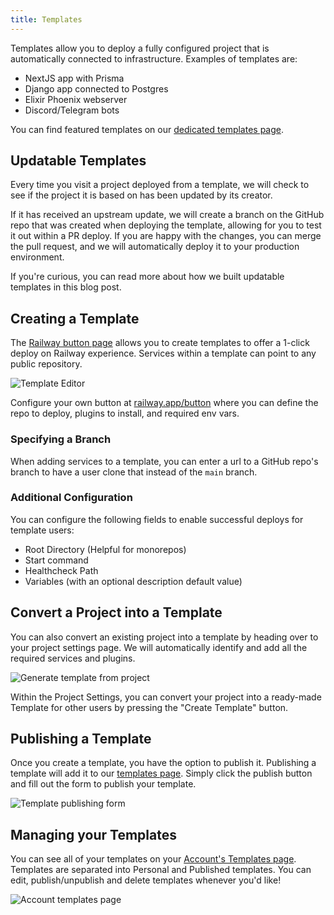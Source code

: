 ```yaml
---
title: Templates
---
```


Templates allow you to deploy a fully configured project that is automatically
connected to infrastructure. Examples of templates are:
- NextJS app with Prisma
- Django app connected to Postgres
- Elixir Phoenix webserver
- Discord/Telegram bots

You can find featured templates on our
[dedicated templates page](https://railway.app/templates).

## Updatable Templates

Every time you visit a project deployed from a template, we will check to see if the project it is based on has been updated by its creator.

If it has received an upstream update, we will create a branch on the GitHub repo that was created when deploying the template, allowing for you to test it out within a PR deploy. If you are happy with the changes, you can merge the pull request, and we will automatically deploy it to your production environment.

<Banner variant="info">
If you're curious, you can read more about how we built updatable templates in this <Link href="https://blog.railway.app/p/updatable-starters">blog post</Link>.
</Banner>

## Creating a Template

The [Railway button page](https://railway.app/button) allows you to create templates to offer a 1-click deploy on Railway experience. Services within a template can point to any public repository.

<Image src="https://res.cloudinary.com/railway/image/upload/v1656470421/docs/template-editor_khw8n6.png"
alt="Template Editor"
layout="intrinsic"
width={609} height={520} quality={80} />

Configure your own button at
[railway.app/button](https://railway.app/button) where you can define the repo
to deploy, plugins to install, and required env vars.

### Specifying a Branch

When adding services to a template, you can enter a url to a GitHub repo's branch to have a user clone that instead of the `main` branch.

### Additional Configuration

You can configure the following fields to enable successful deploys for template users:
- Root Directory (Helpful for monorepos)
- Start command
- Healthcheck Path
- Variables (with an optional description default value)

## Convert a Project into a Template

You can also convert an existing project into a template by heading over to your project settings page. We will automatically identify and add all the required services and plugins.

<Image
src="https://res.cloudinary.com/railway/image/upload/v1680277820/CleanShot_2023-03-31_at_19.47.55_2x_yvr9hb.png"
alt="Generate template from project"
layout="intrinsic"
width={1599}
height={899}
quality={80}
/>

Within the Project Settings, you can convert your project into a ready-made Template for other users by pressing the "Create Template" button.

## Publishing a Template

Once you create a template, you have the option to publish it. Publishing a template will add it to our [templates page](https://railway.app/templates). Simply click the publish button and fill out the form to publish your template.

<Image src="https://res.cloudinary.com/railway/image/upload/v1680281251/CleanShot_2023-03-31_at_20.46.28_2x_tjjpna.png"
  alt="Template publishing form"
  layout="intrinsic"
  width={1514}
  height={2490}
  quality={80}
/>

## Managing your Templates

You can see all of your templates on your [Account's Templates page](https://railway.app/account/templates). Templates are separated into Personal and Published templates. You can edit, publish/unpublish and delete templates whenever you'd like!

<Image src="https://res.cloudinary.com/railway/image/upload/v1680281548/CleanShot_2023-03-31_at_20.51.43_2x_j8a83x.png"
 alt="Account templates page"
 layout="intrinsic"
 height={3080}
 width={3100}
 quality={80}
/>
